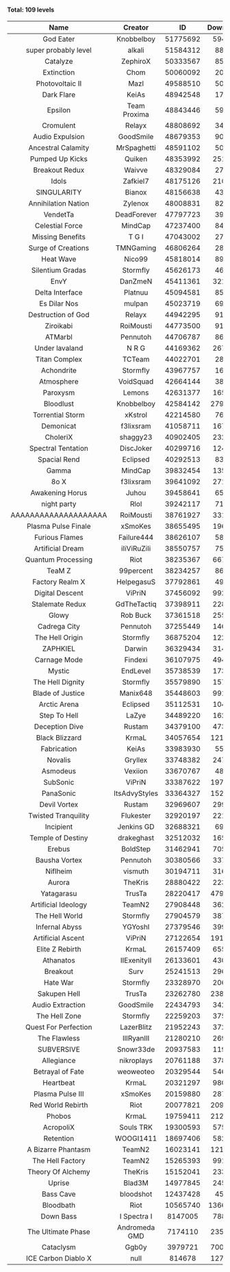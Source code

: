 #### Total: 109 levels

| Name | Creator | ID | Downloads | Likes |
|:---:|:---:|:---:|:---:|:---:|
| God Eater | Knobbelboy | 51775692 | 594555 | 78607
| super probably level | alkali | 51584312 | 88646 | 6536
| Catalyze | ZephiroX | 50333567 | 85829 | 7461
| Extinction | Chom | 50060092 | 20002 | 1736
| Photovoltaic II | Mazl | 49588510 | 50371 | 4751
| Dark Flare | KeiAs | 48942548 | 17554 | 2242
| Epsilon | Team Proxima | 48843446 | 59208 | 6031
| Cromulent | Relayx | 48808692 | 34119 | 4449
| Audio Expulsion | GoodSmile | 48679353 | 90829 | 7739
| Ancestral Calamity | MrSpaghetti | 48591102 | 50417 | 4630
| Pumped Up Kicks | Quiken | 48353992 | 251348 | 39618
| Breakout Redux | Waivve | 48329084 | 27426 | 2673
| Idols | Zafkiel7 | 48175126 | 210269 | 24783
| SINGULARITY | Bianox | 48156638 | 43410 | 6890
| Annihilation Nation | Zylenox | 48008831 | 82826 | 7556
| VendetTa | DeadForever | 47797723 | 39106 | 3729
| Celestial Force  | MindCap | 47237400 | 84834 | 7793
| Missing Benefits | T G I | 47043002 | 27194 | 2100
| Surge of Creations | TMNGaming | 46806264 | 28774 | 2706
| Heat Wave | Nico99 | 45818014 | 89877 | 8150
| Silentium Gradas | Stormfly | 45626173 | 46171 | 3980
| EnvY | DanZmeN | 45411361 | 321725 | 28495
| Delta Interface | Platnuu | 45094581 | 85874 | 8370
| Es Dilar Nos | mulpan | 45023719 | 69122 | 6141
| Destruction of God | Relayx | 44942295 | 91107 | 9033
| Ziroikabi | RoiMousti | 44773500 | 91153 | 7635
| ATMarbl | Pennutoh | 44706787 | 86185 | 7600
| Under lavaland | N R G | 44169362 | 267188 | 24042
| Titan Complex | TCTeam | 44022701 | 28789 | 3042
| Achondrite | Stormfly | 43967757 | 16433 | 1824
| Atmosphere | VoidSquad | 42664144 | 38113 | 3114
| Paroxysm | Lemons | 42631377 | 165634 | 13482
| Bloodlust | Knobbelboy | 42584142 | 2790442 | 262953
| Torrential Storm | xKstrol | 42214580 | 76633 | 2046
| Demonicat | f3lixsram | 41058711 | 167156 | 13379
| CholeriX | shaggy23 | 40902405 | 232494 | 17776
| Spectral Tentation | DiscJoker | 40299716 | 124563 | 8854
| Spacial Rend | Eclipsed | 40292513 | 83545 | 7222
| Gamma | MindCap | 39832454 | 135115 | 12009
| 8o X | f3lixsram | 39641092 | 271977 | 21179
| Awakening Horus | Juhou | 39458641 | 65871 | 5821
| night party | Rlol | 39242117 | 71755 | 6880
| AAAAAAAAAAAAAAAAAAAA | RoiMousti | 38761927 | 331916 | 21831
| Plasma Pulse Finale | xSmoKes | 38655495 | 196230 | 17444
| Furious Flames | Failure444 | 38626107 | 58986 | 4619
| Artificial Dream | iIiViRuZiIi | 38550757 | 75536 | 6464
| Quantum Processing | Riot | 38235367 | 667287 | 45505
| TeaM Z | 99percent | 38234257 | 86037 | 6857
| Factory Realm X | HelpegasuS | 37792861 | 49858 | 4766
| Digital Descent | ViPriN | 37456092 | 992979 | 92205
| Stalemate Redux | GdTheTactiq | 37398911 | 228842 | 17194
| Glowy | Rob Buck | 37361518 | 255738 | 25546
| Cadrega City | Pennutoh | 37255449 | 146359 | 13215
| The Hell Origin | Stormfly | 36875204 | 122974 | 9816
| ZAPHKIEL | Darwin | 36329434 | 314194 | 33545
| Carnage Mode | Findexi | 36107975 | 494622 | 46630
| Mystic | EndLevel | 35738539 | 173294 | 15973
| The Hell Dignity | Stormfly | 35579890 | 157434 | 13417
| Blade of Justice | Manix648 | 35448603 | 991537 | 100980
| Arctic Arena | Eclipsed | 35112531 | 104659 | 7980
| Step To Hell | LaZye | 34489220 | 162568 | 16297
| Deception Dive | Rustam | 34379100 | 473912 | 31949
| Black Blizzard | KrmaL | 34057654 | 1213714 | 116794
| Fabrication | KeiAs | 33983930 | 55802 | 6077
| Novalis | Gryllex | 33748382 | 247188 | 22223
| Asmodeus | Vexiion | 33670767 | 48776 | 4531
| SubSonic | ViPriN | 33387622 | 1974532 | 149394
| PanaSonic | ItsAdvyStyles | 33364327 | 1527228 | 189591
| Devil Vortex | Rustam | 32969607 | 299332 | 26673
| Twisted Tranquility | Flukester | 32920197 | 221469 | 21592
| Incipient | Jenkins GD | 32688321 | 69657 | 6499
| Temple of Destiny | drakeghast | 32512032 | 165739 | 16053
| Erebus | BoldStep | 31462941 | 705203 | 65348
| Bausha Vortex | Pennutoh | 30380566 | 337544 | 30303
| Niflheim | vismuth | 30194711 | 316053 | 25172
| Aurora | TheKris | 28880422 | 223090 | 20812
| Yatagarasu  | TrusTa | 28220417 | 4798714 | 442330
| Artificial Ideology | TeamN2 | 27908448 | 362856 | 36014
| The Hell World | Stormfly | 27904579 | 387721 | 28215
| Infernal Abyss | YGYoshI | 27379546 | 399944 | 39637
| Artificial Ascent | ViPriN | 27122654 | 1910304 | 166724
| Elite Z Rebirth | KrmaL | 26157409 | 655263 | 42654
| Athanatos | IIExenityII | 26133601 | 430988 | 47607
| Breakout | Surv | 25241513 | 296617 | 29829
| Hate War | Stormfly | 23328970 | 206487 | 15520
| Sakupen Hell | TrusTa | 23262780 | 2388466 | 173283
| Audio Extraction | GoodSmile | 22434793 | 342981 | 32605
| The Hell Zone | Stormfly | 22259203 | 375212 | 24416
| Quest For Perfection | LazerBlitz | 21952243 | 372057 | 32185
| The Flawless | IlIRyanIlI | 21280210 | 269461 | 24302
| SUBVERSIVE | Snowr33de | 20937583 | 119746 | 15066
| Allegiance | nikroplays | 20761188 | 378047 | 40658
| Betrayal of Fate | weoweoteo | 20329544 | 546182 | 50724
| Heartbeat | KrmaL | 20321297 | 980913 | 86362
| Plasma Pulse III | xSmoKes | 20159880 | 287175 | 27860
| Red World Rebirth | Riot | 20077821 | 2098777 | 138660
| Phobos | KrmaL | 19759411 | 2125022 | 191098
| AcropoliX | Souls TRK | 19300593 | 575223 | 76945
| Retention | WOOGI1411 | 18697406 | 582523 | 71071
| A Bizarre Phantasm | TeamN2 | 16023141 | 1210868 | 119943
| The Hell Factory | TeamN2 | 15265393 | 991829 | 96662
| Theory Of Alchemy | TheKris | 15152041 | 233940 | 17159
| Uprise | Blad3M | 14977845 | 245010 | 22871
| Bass Cave | bloodshot | 12437428 | 45156 | 4884
| Bloodbath | Riot | 10565740 | 13665734 | 1233243
| Down Bass | I Spectra I | 8147005 | 788125 | 70402
| The Ultimate Phase | Andromeda GMD | 7174110 | 2356132 | 234535
| Cataclysm | Ggb0y | 3979721 | 7006363 | 555727
| ICE Carbon Diablo X | null | 814678 | 1272598 | 91027
